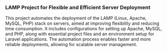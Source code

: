 ### LAMP Project for Flexible and Efficient Server Deployment

This project automates the deployment of the LAMP (Linux, Apache, MySQL, PHP) stack on servers, aimed at improving flexibility and reducing time consumption. It includes configurations for setting up Apache, MySQL, and PHP, along with essential project files and an environment setup for Laravel applications. The automation process enables faster and more reliable deployments, allowing for scalable server management.
